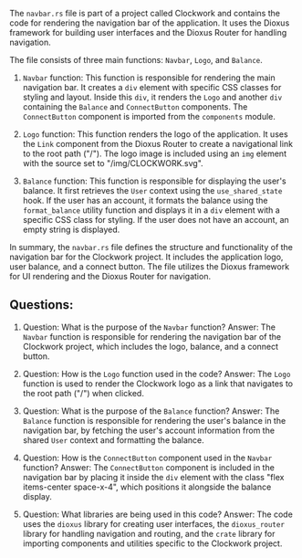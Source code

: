 The `navbar.rs` file is part of a project called Clockwork and contains the code for rendering the navigation bar of the application. It uses the Dioxus framework for building user interfaces and the Dioxus Router for handling navigation.

The file consists of three main functions: `Navbar`, `Logo`, and `Balance`.

1. `Navbar` function:
   This function is responsible for rendering the main navigation bar. It creates a `div` element with specific CSS classes for styling and layout. Inside this `div`, it renders the `Logo` and another `div` containing the `Balance` and `ConnectButton` components. The `ConnectButton` component is imported from the `components` module.

2. `Logo` function:
   This function renders the logo of the application. It uses the `Link` component from the Dioxus Router to create a navigational link to the root path ("/"). The logo image is included using an `img` element with the source set to "/img/CLOCKWORK.svg".

3. `Balance` function:
   This function is responsible for displaying the user's balance. It first retrieves the `User` context using the `use_shared_state` hook. If the user has an account, it formats the balance using the `format_balance` utility function and displays it in a `div` element with a specific CSS class for styling. If the user does not have an account, an empty string is displayed.

In summary, the `navbar.rs` file defines the structure and functionality of the navigation bar for the Clockwork project. It includes the application logo, user balance, and a connect button. The file utilizes the Dioxus framework for UI rendering and the Dioxus Router for navigation.

## Questions:

1. Question: What is the purpose of the `Navbar` function?
   Answer: The `Navbar` function is responsible for rendering the navigation bar of the Clockwork project, which includes the logo, balance, and a connect button.

2. Question: How is the `Logo` function used in the code?
   Answer: The `Logo` function is used to render the Clockwork logo as a link that navigates to the root path ("/") when clicked.

3. Question: What is the purpose of the `Balance` function?
   Answer: The `Balance` function is responsible for rendering the user's balance in the navigation bar, by fetching the user's account information from the shared `User` context and formatting the balance.

4. Question: How is the `ConnectButton` component used in the `Navbar` function?
   Answer: The `ConnectButton` component is included in the navigation bar by placing it inside the `div` element with the class "flex items-center space-x-4", which positions it alongside the balance display.

5. Question: What libraries are being used in this code?
   Answer: The code uses the `dioxus` library for creating user interfaces, the `dioxus_router` library for handling navigation and routing, and the `crate` library for importing components and utilities specific to the Clockwork project.
